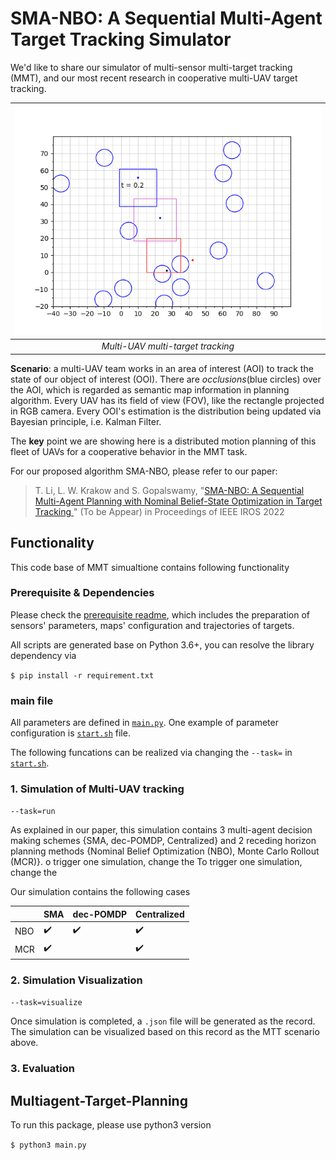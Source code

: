 # SMA-NBO: A Sequential Multi-Agent Target Tracking Simulator

We'd like to share our simulator of multi-sensor multi-target tracking (MMT), and our most recent research in cooperative multi-UAV target tracking.

| ![doc/Behavior%20of%20SMA.gif](https://github.com/TianqiLi7398/SMA_NBO/blob/main/doc/Behavior%20of%20SMA.gif) | 
|:--:| 
| *Multi-UAV multi-target tracking* |

**Scenario**: a multi-UAV team works in an area of interest (AOI) to track the state of our object of interest (OOI). 
There are *occlusions*(blue circles) over the AOI, which is regarded as semantic map information in planning algorithm.
Every UAV has its field of view (FOV), like the rectangle projected in RGB camera.
Every OOI's estimation is the distribution being updated via Bayesian principle, i.e. Kalman Filter.

The **key** point we are showing here is a distributed motion planning of this fleet of UAVs for a cooperative behavior in the MMT task.

For our proposed algorithm SMA-NBO, please refer to our paper:

>T. Li, L. W. Krakow and S. Gopalswamy, "[SMA-NBO: A Sequential Multi-Agent Planning with Nominal Belief-State Optimization in Target Tracking
](https://arxiv.org/abs/2203.01507)" (To be Appear) in Proceedings of IEEE IROS 2022

## Functionality

This code base of MMT simualtione contains following functionality

### Prerequisite & Dependencies

Please check the [prerequisite readme](https://github.com/TianqiLi7398/SMA_NBO/blob/main/data/env/prerequisite.md), which includes the preparation of sensors' parameters, maps' configuration and trajectories of targets.

All scripts are generated base on Python 3.6+, you can resolve the library dependency via 

`$ pip install -r requirement.txt`

### main file

All parameters are defined in [`main.py`](https://github.com/TianqiLi7398/SMA_NBO/blob/main/main.py). 
One example of parameter configuration is [`start.sh`](https://github.com/TianqiLi7398/SMA_NBO/blob/main/start.sh) file.

The following funcations can be realized via changing the `--task=` in [`start.sh`](https://github.com/TianqiLi7398/SMA_NBO/blob/main/start.sh#L3).


### 1. Simulation of Multi-UAV tracking

`--task=run`

As explained in our paper, this simulation contains 3 multi-agent decision making schemes {SMA, dec-POMDP, Centralized} and 2 receding horizon planning methods {Nominal Belief Optimization (NBO), Monte Carlo Rollout (MCR)}.
o trigger one simulation, change the 
To trigger one simulation, change the

Our simulation contains the following cases

|     |       SMA          |       dec-POMDP    |     Centralized   |
|-----|--------------------|--------------------|-------------------|
| NBO | :heavy_check_mark: | :heavy_check_mark: | :heavy_check_mark:|
| MCR | :heavy_check_mark: |                    | :heavy_check_mark:|


### 2. Simulation Visualization

`--task=visualize`

Once simulation is completed, a `.json` file will be generated as the record. The simulation can be visualized based on this record as the MTT scenario above.


### 3. Evaluation



## Multiagent-Target-Planning

To run this package, please use python3 version

`$ python3 main.py` 
